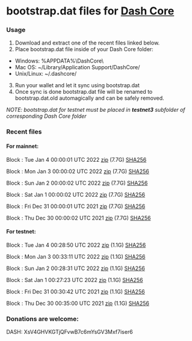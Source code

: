 # bootstrap.dat files for [Dash Core](https://github.com/dashpay/dash)

### Usage

1. Download and extract one of the recent files linked below.
2. Place bootstrap.dat file inside of your Dash Core folder:
 - Windows: %APPDATA%\DashCore\
 - Mac OS: ~/Library/Application Support/DashCore/
 - Unix/Linux: ~/.dashcore/
3. Run your wallet and let it sync using bootstrap.dat
4. Once sync is done bootstrap.dat file will be renamed to bootstrap.dat.old automagically and can be safely removed.

_NOTE: bootstrap.dat for testnet must be placed in **testnet3** subfolder of corresponding Dash Core folder_

### Recent files

#### For mainnet:

Block [](https://insight.dash.org/insight/block/): Tue Jan  4 00:00:01 UTC 2022 [zip](https://dash-bootstrap.ams3.digitaloceanspaces.com/mainnet/2022-01-04/bootstrap.dat.zip) (7.7G) [SHA256](https://dash-bootstrap.ams3.digitaloceanspaces.com/mainnet/2022-01-04/sha256.txt)

Block [](https://insight.dash.org/insight/block/): Mon Jan  3 00:00:02 UTC 2022 [zip](https://dash-bootstrap.ams3.digitaloceanspaces.com/mainnet/2022-01-03/bootstrap.dat.zip) (7.7G) [SHA256](https://dash-bootstrap.ams3.digitaloceanspaces.com/mainnet/2022-01-03/sha256.txt)

Block [](https://insight.dash.org/insight/block/): Sun Jan  2 00:00:02 UTC 2022 [zip](https://dash-bootstrap.ams3.digitaloceanspaces.com/mainnet/2022-01-02/bootstrap.dat.zip) (7.7G) [SHA256](https://dash-bootstrap.ams3.digitaloceanspaces.com/mainnet/2022-01-02/sha256.txt)

Block [](https://insight.dash.org/insight/block/): Sat Jan  1 00:00:02 UTC 2022 [zip](https://dash-bootstrap.ams3.digitaloceanspaces.com/mainnet/2022-01-01/bootstrap.dat.zip) (7.7G) [SHA256](https://dash-bootstrap.ams3.digitaloceanspaces.com/mainnet/2022-01-01/sha256.txt)

Block [](https://insight.dash.org/insight/block/): Fri Dec 31 00:00:01 UTC 2021 [zip](https://dash-bootstrap.ams3.digitaloceanspaces.com/mainnet/2021-12-31/bootstrap.dat.zip) (7.7G) [SHA256](https://dash-bootstrap.ams3.digitaloceanspaces.com/mainnet/2021-12-31/sha256.txt)

Block [](https://insight.dash.org/insight/block/): Thu Dec 30 00:00:02 UTC 2021 [zip](https://dash-bootstrap.ams3.digitaloceanspaces.com/mainnet/2021-12-30/bootstrap.dat.zip) (7.7G) [SHA256](https://dash-bootstrap.ams3.digitaloceanspaces.com/mainnet/2021-12-30/sha256.txt)


#### For testnet:

Block [](https://testnet-insight.dashevo.org/insight/block/): Tue Jan  4 00:28:50 UTC 2022 [zip](https://dash-bootstrap.ams3.digitaloceanspaces.com/testnet/2022-01-04/bootstrap.dat.zip) (1.1G) [SHA256](https://dash-bootstrap.ams3.digitaloceanspaces.com/testnet/2022-01-04/sha256.txt)

Block [](https://testnet-insight.dashevo.org/insight/block/): Mon Jan  3 00:33:11 UTC 2022 [zip](https://dash-bootstrap.ams3.digitaloceanspaces.com/testnet/2022-01-03/bootstrap.dat.zip) (1.1G) [SHA256](https://dash-bootstrap.ams3.digitaloceanspaces.com/testnet/2022-01-03/sha256.txt)

Block [](https://testnet-insight.dashevo.org/insight/block/): Sun Jan  2 00:28:31 UTC 2022 [zip](https://dash-bootstrap.ams3.digitaloceanspaces.com/testnet/2022-01-02/bootstrap.dat.zip) (1.1G) [SHA256](https://dash-bootstrap.ams3.digitaloceanspaces.com/testnet/2022-01-02/sha256.txt)

Block [](https://testnet-insight.dashevo.org/insight/block/): Sat Jan  1 00:27:23 UTC 2022 [zip](https://dash-bootstrap.ams3.digitaloceanspaces.com/testnet/2022-01-01/bootstrap.dat.zip) (1.1G) [SHA256](https://dash-bootstrap.ams3.digitaloceanspaces.com/testnet/2022-01-01/sha256.txt)

Block [](https://testnet-insight.dashevo.org/insight/block/): Fri Dec 31 00:30:42 UTC 2021 [zip](https://dash-bootstrap.ams3.digitaloceanspaces.com/testnet/2021-12-31/bootstrap.dat.zip) (1.1G) [SHA256](https://dash-bootstrap.ams3.digitaloceanspaces.com/testnet/2021-12-31/sha256.txt)

Block [](https://testnet-insight.dashevo.org/insight/block/): Thu Dec 30 00:35:00 UTC 2021 [zip](https://dash-bootstrap.ams3.digitaloceanspaces.com/testnet/2021-12-30/bootstrap.dat.zip) (1.1G) [SHA256](https://dash-bootstrap.ams3.digitaloceanspaces.com/testnet/2021-12-30/sha256.txt)


### Donations are welcome:

DASH: XsV4GHVKGTjQFvwB7c6mYsGV3Mxf7iser6
